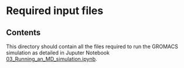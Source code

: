 # Required input files

## Contents

This directory should contain all the files required to run the GROMACS simulation as detailed in Juputer Notebook [03_Running_an_MD_simulation.ipynb](https://github.com/bigginlab/OxCompBio/tree/master/tutorials/MD/03_Running_an_MD_simulation.ipynb).
